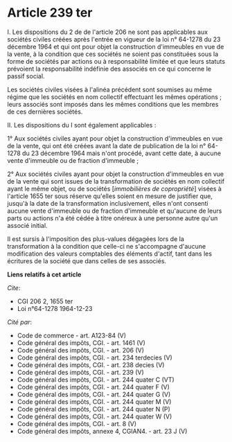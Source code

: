 # Article 239 ter

I. Les dispositions du 2 de de l'article 206 ne sont pas applicables aux sociétés civiles créées après l'entrée en vigueur de
la loi n° 64-1278 du 23 décembre 1964 et qui ont pour objet la construction d'immeubles en vue de la vente, à la condition
que ces sociétés ne soient pas constituées sous la forme de sociétés par actions ou à responsabilité limitée et que leurs
statuts prévoient la responsabilité indéfinie des associés en ce qui concerne le passif social.

Les sociétés civiles visées à l'alinéa précédent sont soumises au même régime que les sociétés en nom collectif effectuant
les mêmes opérations ; leurs associés sont imposés dans les mêmes conditions que les membres de ces dernières sociétés.

II. Les dispositions du I sont également applicables :

1° Aux sociétés civiles ayant pour objet la construction d'immeubles en vue de la vente, qui ont été créées avant la date de
publication de la loi n° 64-1278 du 23 décembre 1964 mais n'ont procédé, avant cette date, à aucune vente d'immeuble ou de
fraction d'immeuble ;

2° Aux sociétés civiles ayant pour objet la construction d'immeubles en vue de la vente qui sont issues de la transformation
de sociétés en nom collectif ayant le même objet, ou de sociétés [*immobilières de copropriété*] visées à l'article 1655 ter
sous réserve qu'elles soient en mesure de justifier que, jusqu'à la date de la transformation inclusivement, elles n'ont
consenti aucune vente d'immeuble ou de fraction d'immeuble et qu'aucune de leurs parts ou actions n'a été cédée à titre
onéreux à une personne autre qu'un associé initial.

Il est sursis à l'imposition des plus-values dégagées lors de la transformation à la condition que celle-ci ne s'accompagne
d'aucune modification des valeurs comptables des éléments d'actif, tant dans les écritures de la société que dans celles de
ses associés.

**Liens relatifs à cet article**

_Cite_:

  - CGI 206 2, 1655 ter
  - Loi n°64-1278 1964-12-23

_Cité par_:

  - Code de commerce - art. A123-84 (V)
  - Code général des impôts, CGI. - art. 1461 (V)
  - Code général des impôts, CGI. - art. 206 (V)
  - Code général des impôts, CGI. - art. 234 terdecies (V)
  - Code général des impôts, CGI. - art. 238 decies (V)
  - Code général des impôts, CGI. - art. 239 (V)
  - Code général des impôts, CGI. - art. 244 quater C (VT)
  - Code général des impôts, CGI. - art. 244 quater F (V)
  - Code général des impôts, CGI. - art. 244 quater G (V)
  - Code général des impôts, CGI. - art. 244 quater M (V)
  - Code général des impôts, CGI. - art. 244 quater N (P)
  - Code général des impôts, CGI. - art. 244 quater W (V)
  - Code général des impôts, CGI. - art. 8 (V)
  - Code général des impôts, annexe 4, CGIAN4. - art. 23 J (V)
